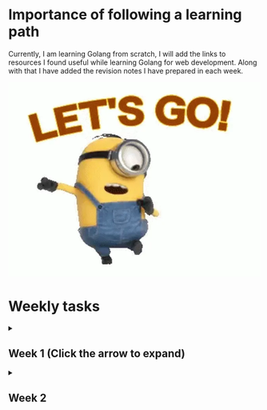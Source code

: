 # Importance of following a learning path 
Currently, I am learning Golang from scratch, I will add the links to resources I found useful while learning Golang for web development. Along with that I have added the revision notes I have prepared in each week.

![Let's go comrades](images/lets-go-minion.webp)

# Weekly tasks

<details>
  <summary><h2> Week 1 (Click the arrow to expand) </h2></summary>

#### Learn the Golang fundamentals from the given resources

- Go class youtube lectures by Matt KØDVB helps you to learn go lang by preparing tests while learning. (https://www.youtube.com/watch?v=iDQAZEJK8lI&list=PLoILbKo9rG3skRCj37Kn5Zj803hhiuRK6)
- Go by tests website : The tutorials shown in this website is aligned with the lecture series I posted above. (https://quii.gitbook.io/learn-go-with-tests)

#### These are the revision notes I prepared while learning golang fundamentals, you can use this for additional notes

- Notion notes of week 1 (revision notes)[https://fringe-walker-61c.notion.site/Golang-week-1-resources-16da515394c74d3e95a91f39313f1569?pvs=4]

</details>

<details>
  <summary><h2> Week 2 </h2></summary>
    Hia how are you

</details>

